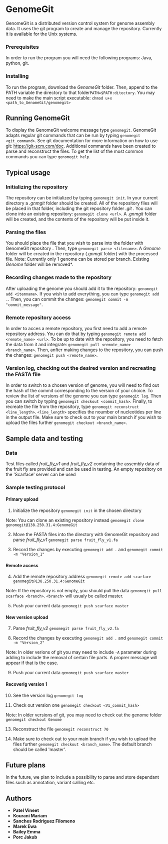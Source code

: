 # GenomeGit

GenomeGit is a distributed version control system for genome assembly data. It uses the git program to create and manage the repository. Currently it is available for the Unix systems.

### Prerequisites

In order to run the program you will need the following programs: Java, python, git.

### Installing

To run the program, download the *GenomeGit* folder. Then, append to the PATH variable the directory to that folder```PATH=$PATH:ditectory```. You may need to make the main script executable: ```chmod u+x <path_to_GenomeGit/genomegit>```


## Running GenomeGit

To display the GenomeGit welcome message type ```genomegit```.
GenomeGit adapts regular git commands that can be run by typing ```genomegit <git_command>```. See git documentation for more information on how to use git: https://git-scm.com/doc.
Additional commands have been created to parse and reconstruct the files.
To get the list of the most common commands you can type ```genomegit help```.

## Typical usage

### Initializing the repository
The repository can be initialized by typing ```genomegit init```. In your current directory a *.gnmgit* folder should be created. All of the repository files will be placed in that folder, including the git repository folder *.git* . You can clone into an existing repository: ```genomegit clone <url>```. A *.gnmgit* folder will be created, and the contents of the repository will be put inside it.

### Parsing the files
You should place the file that you wish to parse into the folder with GenomeGit repository . Then, type ```genomegit parse <filename>```. A *Genome* folder will be created in the repository (*.gnmgit* folder) with the processed file. 
Note: Currently only 1 genome can be stored per branch. Existing *Genome* folder will be removed*.

### Recording changes made to the repository
After uploading the genome you should add it to the repository: ```genomegit add <itemname>```. If you wish to add everything, you can type ```genomegit add .```.
Then, you can commit the changes: ```genomegit commit -m "commit_message"```.

### Remote repository access
In order to acces a remote repository, you first need to add a remote repository address. You can do that by typing ```genomegit remote add <remote_name> <url>```. To be up to date with the repository, you need to fetch the data from it and integrate: ```genomegit pull <remote_name> <branch_name>```. Then, anfter making changes to the repository, you can push the changes: ```genomegit push <remote_name>```.

### Version log, checking out the desired version and recreating the FASTA file
In order to switch to a chosen version of genome, you will need to find out the hash of the commit corresponding to the version of your choice. To review the list of versions of the genome you can type ```genomegit log```. Then you can switch by typing ```genomegit checkout <commit_hash>```. Finally, to recreate the file from the repository, type ```genomegit reconstruct <line_length>```. ```<line_length>``` specifies the noumber of nucleotides per line in the output file. Make sure to check out to your main branch if you wish to upload the files further ```genomegit checkout <branch_name>```.

## Sample data and testing

### Data
Test files called *fruit_fly_v1* and *fruit_fly_v2* containing the assembly data of the fruit fly are provided and can be used in testing. An empty repository on the 'Scarface' server can be used

### Sample testing protocol

#### Primary upload
1. Initialize the repository ```genomegit init``` in the chosen directory

Note: You can clone an existing repository instead ```genomegit clone genomegit@138.250.31.4:GenomeGit```

2. Move the FASTA files into the directory with GenomeGit repository and parse *fruit_fly_v1* ```genomegit parse fruit_fly_v1.fa```

3. Record the changes by executing ```genomegit add .``` and ```genomegit commit -m "Version_1"```

#### Remote access
4. Add the remote repository address ```genomegit remote add scarface genomegit@138.250.31.4:GenomeGit```

Note: If the repository is not empty, you should pull the data ```genomegit pull scarface <branch>```. ```<branch>``` will usualy be called master.

5. Push your current data ```genomegit push scarface master```

#### New version upload
7. Parse *fruit_fly_v2* ```genomegit parse fruit_fly_v2.fa```

8. Record the changes by executing ```genomegit add .``` and ```genomegit commit -m "Version_2"```

Note:	In older verions of git you may need to include ```-A``` parameter during adding to include the removal of certain file parts. A proprer message will appear if that is the case.

9. Push your current data ```genomegit push scarface master```

#### Recoverig version 1
10. See the version log ```genomegit log```

11. Check out version one ```genomegit checkout <V1_commit_hash>```

Note: In older versions of git, you may need to check out the genome folder ```genomegit checkout Genome```

13. Reconstruct the file ```genomegit reconstruct 70```

14. Make sure to check out to your main branch if you wish to upload the files further ```genomegit checkout <branch_name>```. The default branch should be called 'master'.

## Future plans
In the future, we plan to include a possibility to parse and store dependant files such as annotation, variant calling etc.

## Authors

* **Patel Vineet**
* **Kourani Mariam**
* **Sanches Rodriguez Filomeno**
* **Marek Ewa**
* **Bailey Emma**
* **Porc Jakub**
